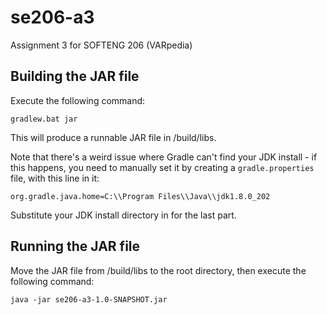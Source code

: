 # se206-a3
Assignment 3 for SOFTENG 206 (VARpedia)

## Building the JAR file

Execute the following command:

`gradlew.bat jar`

This will produce a runnable JAR file in /build/libs.

Note that there's a weird issue where Gradle can't find your JDK install - if this happens, you need to
manually set it by creating a `gradle.properties` file, with this line in it:

`org.gradle.java.home=C:\\Program Files\\Java\\jdk1.8.0_202`

Substitute your JDK install directory in for the last part.

## Running the JAR file

Move the JAR file from /build/libs to the root directory, then execute the following command:

`java -jar se206-a3-1.0-SNAPSHOT.jar`